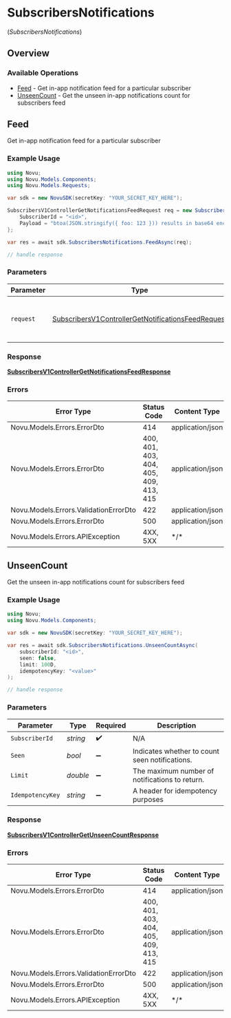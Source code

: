 # SubscribersNotifications
(*SubscribersNotifications*)

## Overview

### Available Operations

* [Feed](#feed) - Get in-app notification feed for a particular subscriber
* [UnseenCount](#unseencount) - Get the unseen in-app notifications count for subscribers feed

## Feed

Get in-app notification feed for a particular subscriber

### Example Usage

```csharp
using Novu;
using Novu.Models.Components;
using Novu.Models.Requests;

var sdk = new NovuSDK(secretKey: "YOUR_SECRET_KEY_HERE");

SubscribersV1ControllerGetNotificationsFeedRequest req = new SubscribersV1ControllerGetNotificationsFeedRequest() {
    SubscriberId = "<id>",
    Payload = "btoa(JSON.stringify({ foo: 123 })) results in base64 encoded string like eyJmb28iOjEyM30=",
};

var res = await sdk.SubscribersNotifications.FeedAsync(req);

// handle response
```

### Parameters

| Parameter                                                                                                                         | Type                                                                                                                              | Required                                                                                                                          | Description                                                                                                                       |
| --------------------------------------------------------------------------------------------------------------------------------- | --------------------------------------------------------------------------------------------------------------------------------- | --------------------------------------------------------------------------------------------------------------------------------- | --------------------------------------------------------------------------------------------------------------------------------- |
| `request`                                                                                                                         | [SubscribersV1ControllerGetNotificationsFeedRequest](../../Models/Requests/SubscribersV1ControllerGetNotificationsFeedRequest.md) | :heavy_check_mark:                                                                                                                | The request object to use for the request.                                                                                        |

### Response

**[SubscribersV1ControllerGetNotificationsFeedResponse](../../Models/Requests/SubscribersV1ControllerGetNotificationsFeedResponse.md)**

### Errors

| Error Type                             | Status Code                            | Content Type                           |
| -------------------------------------- | -------------------------------------- | -------------------------------------- |
| Novu.Models.Errors.ErrorDto            | 414                                    | application/json                       |
| Novu.Models.Errors.ErrorDto            | 400, 401, 403, 404, 405, 409, 413, 415 | application/json                       |
| Novu.Models.Errors.ValidationErrorDto  | 422                                    | application/json                       |
| Novu.Models.Errors.ErrorDto            | 500                                    | application/json                       |
| Novu.Models.Errors.APIException        | 4XX, 5XX                               | \*/\*                                  |

## UnseenCount

Get the unseen in-app notifications count for subscribers feed

### Example Usage

```csharp
using Novu;
using Novu.Models.Components;

var sdk = new NovuSDK(secretKey: "YOUR_SECRET_KEY_HERE");

var res = await sdk.SubscribersNotifications.UnseenCountAsync(
    subscriberId: "<id>",
    seen: false,
    limit: 100D,
    idempotencyKey: "<value>"
);

// handle response
```

### Parameters

| Parameter                                      | Type                                           | Required                                       | Description                                    |
| ---------------------------------------------- | ---------------------------------------------- | ---------------------------------------------- | ---------------------------------------------- |
| `SubscriberId`                                 | *string*                                       | :heavy_check_mark:                             | N/A                                            |
| `Seen`                                         | *bool*                                         | :heavy_minus_sign:                             | Indicates whether to count seen notifications. |
| `Limit`                                        | *double*                                       | :heavy_minus_sign:                             | The maximum number of notifications to return. |
| `IdempotencyKey`                               | *string*                                       | :heavy_minus_sign:                             | A header for idempotency purposes              |

### Response

**[SubscribersV1ControllerGetUnseenCountResponse](../../Models/Requests/SubscribersV1ControllerGetUnseenCountResponse.md)**

### Errors

| Error Type                             | Status Code                            | Content Type                           |
| -------------------------------------- | -------------------------------------- | -------------------------------------- |
| Novu.Models.Errors.ErrorDto            | 414                                    | application/json                       |
| Novu.Models.Errors.ErrorDto            | 400, 401, 403, 404, 405, 409, 413, 415 | application/json                       |
| Novu.Models.Errors.ValidationErrorDto  | 422                                    | application/json                       |
| Novu.Models.Errors.ErrorDto            | 500                                    | application/json                       |
| Novu.Models.Errors.APIException        | 4XX, 5XX                               | \*/\*                                  |